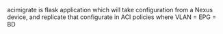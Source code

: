 acimigrate is flask application which will take configuration from a Nexus device, and replicate that configurate in
ACI policies where VLAN = EPG = BD

